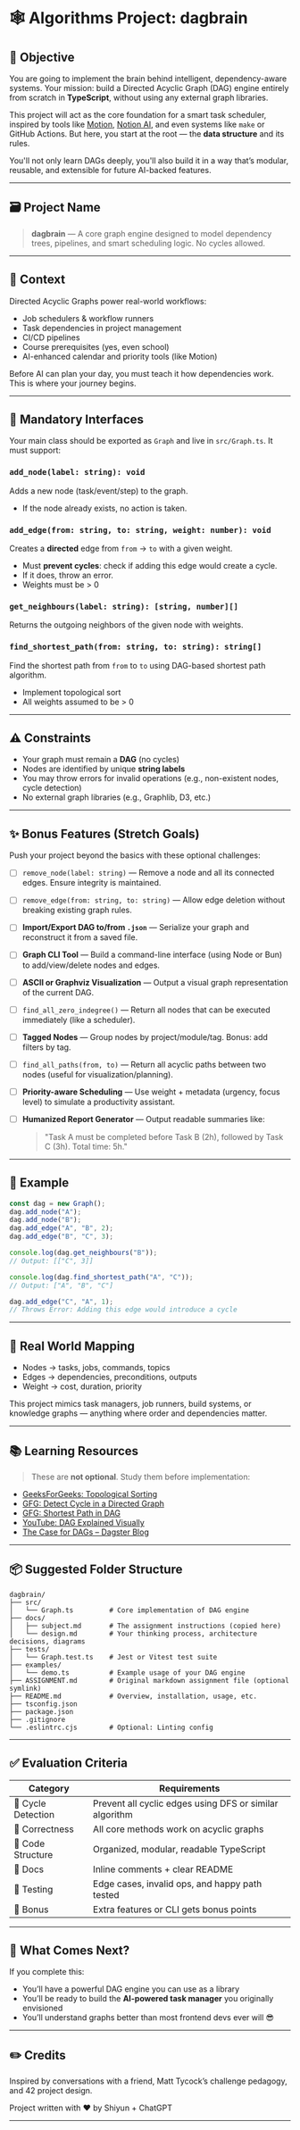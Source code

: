 # 🕸️ Algorithms Project: **dagbrain**

## 🧠 Objective

You are going to implement the brain behind intelligent, dependency-aware systems. Your mission: build a Directed Acyclic Graph (DAG) engine entirely from scratch in **TypeScript**, without using any external graph libraries.

This project will act as the core foundation for a smart task scheduler, inspired by tools like [Motion](https://usemotion.com/), [Notion AI](https://www.notion.so/product/ai), and even systems like `make` or GitHub Actions. But here, you start at the root — the **data structure** and its rules.

You'll not only learn DAGs deeply, you'll also build it in a way that’s modular, reusable, and extensible for future AI-backed features.

---

## 🗃️ Project Name

> **dagbrain** — A core graph engine designed to model dependency trees, pipelines, and smart scheduling logic. No cycles allowed.

---

## 📌 Context

Directed Acyclic Graphs power real-world workflows:

* Job schedulers & workflow runners
* Task dependencies in project management
* CI/CD pipelines
* Course prerequisites (yes, even school)
* AI-enhanced calendar and priority tools (like Motion)

Before AI can plan your day, you must teach it how dependencies work. This is where your journey begins.

---

## 🧱 Mandatory Interfaces

Your main class should be exported as `Graph` and live in `src/Graph.ts`. It must support:

### `add_node(label: string): void`

Adds a new node (task/event/step) to the graph.

* If the node already exists, no action is taken.

### `add_edge(from: string, to: string, weight: number): void`

Creates a **directed** edge from `from` → `to` with a given weight.

* Must **prevent cycles**: check if adding this edge would create a cycle.
* If it does, throw an error.
* Weights must be > 0

### `get_neighbours(label: string): [string, number][]`

Returns the outgoing neighbors of the given node with weights.

### `find_shortest_path(from: string, to: string): string[]`

Find the shortest path from `from` to `to` using DAG-based shortest path algorithm.

* Implement topological sort
* All weights assumed to be > 0

---

## ⚠️ Constraints

* Your graph must remain a **DAG** (no cycles)
* Nodes are identified by unique **string labels**
* You may throw errors for invalid operations (e.g., non-existent nodes, cycle detection)
* No external graph libraries (e.g., Graphlib, D3, etc.)

---

## ✨ Bonus Features (Stretch Goals)

Push your project beyond the basics with these optional challenges:

* [ ] `remove_node(label: string)` — Remove a node and all its connected edges. Ensure integrity is maintained.
* [ ] `remove_edge(from: string, to: string)` — Allow edge deletion without breaking existing graph rules.
* [ ] **Import/Export DAG to/from `.json`** — Serialize your graph and reconstruct it from a saved file.
* [ ] **Graph CLI Tool** — Build a command-line interface (using Node or Bun) to add/view/delete nodes and edges.
* [ ] **ASCII or Graphviz Visualization** — Output a visual graph representation of the current DAG.
* [ ] `find_all_zero_indegree()` — Return all nodes that can be executed immediately (like a scheduler).
* [ ] **Tagged Nodes** — Group nodes by project/module/tag. Bonus: add filters by tag.
* [ ] `find_all_paths(from, to)` — Return all acyclic paths between two nodes (useful for visualization/planning).
* [ ] **Priority-aware Scheduling** — Use weight + metadata (urgency, focus level) to simulate a productivity assistant.
* [ ] **Humanized Report Generator** — Output readable summaries like:

  > "Task A must be completed before Task B (2h), followed by Task C (3h). Total time: 5h."

---

## 🧪 Example

```ts
const dag = new Graph();
dag.add_node("A");
dag.add_node("B");
dag.add_edge("A", "B", 2);
dag.add_edge("B", "C", 3);

console.log(dag.get_neighbours("B"));
// Output: [["C", 3]]

console.log(dag.find_shortest_path("A", "C"));
// Output: ["A", "B", "C"]

dag.add_edge("C", "A", 1);
// Throws Error: Adding this edge would introduce a cycle
```

---

## 🧠 Real World Mapping

* Nodes → tasks, jobs, commands, topics
* Edges → dependencies, preconditions, outputs
* Weight → cost, duration, priority

This project mimics task managers, job runners, build systems, or knowledge graphs — anything where order and dependencies matter.

---

## 📚 Learning Resources

> These are **not optional**. Study them before implementation:

* [GeeksForGeeks: Topological Sorting](https://www.geeksforgeeks.org/topological-sorting/)
* [GFG: Detect Cycle in a Directed Graph](https://www.geeksforgeeks.org/detect-cycle-in-a-directed-graph/)
* [GFG: Shortest Path in DAG](https://www.geeksforgeeks.org/shortest-path-for-directed-acyclic-graphs/)
* [YouTube: DAG Explained Visually](https://www.youtube.com/watch?v=ddTC4Zovtbc)
* [The Case for DAGs – Dagster Blog](https://dagster.io/blog/dags)

---

## 📦 Suggested Folder Structure

```
dagbrain/
├── src/
│   └── Graph.ts         # Core implementation of DAG engine
├── docs/
│   ├── subject.md       # The assignment instructions (copied here)
│   └── design.md        # Your thinking process, architecture decisions, diagrams
├── tests/
│   └── Graph.test.ts    # Jest or Vitest test suite
├── examples/
│   └── demo.ts          # Example usage of your DAG engine
├── ASSIGNMENT.md        # Original markdown assignment file (optional symlink)
├── README.md            # Overview, installation, usage, etc.
├── tsconfig.json
├── package.json
├── .gitignore
└── .eslintrc.cjs        # Optional: Linting config
```

---

## ✅ Evaluation Criteria

| Category           | Requirements                                            |
| ------------------ | ------------------------------------------------------- |
| 🚫 Cycle Detection | Prevent all cyclic edges using DFS or similar algorithm |
| 📐 Correctness     | All core methods work on acyclic graphs                 |
| 💾 Code Structure  | Organized, modular, readable TypeScript                 |
| 📘 Docs            | Inline comments + clear README                          |
| 🧪 Testing         | Edge cases, invalid ops, and happy path tested          |
| 🧠 Bonus           | Extra features or CLI gets bonus points                 |

---

## 🧠 What Comes Next?

If you complete this:

* You’ll have a powerful DAG engine you can use as a library
* You’ll be ready to build the **AI-powered task manager** you originally envisioned
* You’ll understand graphs better than most frontend devs ever will 😎

---

## ✏️ Credits

Inspired by conversations with a friend, Matt Tycock’s challenge pedagogy, and 42 project design.

Project written with ❤️ by Shiyun + ChatGPT

---
